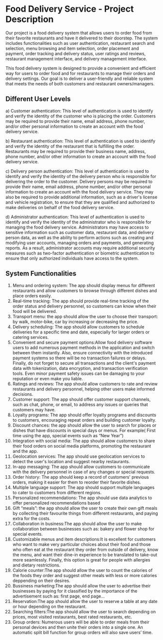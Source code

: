 # Food Delivery Service - Project Description

Our project is a food delivery system that allows users to order food from their favorite restaurants and have it delivered to their doorstep. The system includes functionalities such as user authentication, restaurant search and selection, menu browsing and item selection, order placement and payment, order tracking and delivery status, user ratings and reviews, restaurant management interface, and delivery management interface.

This food delivery system is designed to provide a convenient and efficient way for users to order food and for restaurants to manage their orders and delivery settings. Our goal is to deliver a user-friendly and reliable system that meets the needs of both customers and restaurant owners/managers.

## Different User Levels
a) Customer authentication: This level of authentication is used to identify and verify the identity of the customer who is placing the order. Customers may be required to provide their name, email address, phone number, and/or other personal information to create an account with the food delivery service.

b) Restaurant authentication: This level of authentication is used to identify and verify the identity of the restaurant that is fulfilling the order. Restaurants may be required to provide their business name, address, phone number, and/or other information to create an account with the food delivery service.

c) Delivery person authentication: This level of authentication is used to identify and verify the identity of the delivery person who is responsible for delivering the order to the customer. Delivery persons may be required to provide their name, email address, phone number, and/or other personal information to create an account with the food delivery service. They may also be required to provide additional information, such as a driver's license and vehicle registration, to ensure that they are qualified and authorized to make deliveries on behalf of the food delivery service.

d) Administrator authentication: This level of authentication is used to identify and verify the identity of the administrator who is responsible for managing the food delivery service. Administrators may have access to sensitive information such as customer data, restaurant data, and delivery person data, as well as the ability to perform actions such as creating and modifying user accounts, managing orders and payments, and generating reports. As a result, administrator accounts may require additional security measures such as two-factor authentication or biometric authentication to ensure that only authorized individuals have access to the system.

## System Functionalities 
1) Menu and ordering system: The app should display menus for different restaurants and allow customers to browse through different dishes and place orders easily.
2) Real-time tracking: The app should provide real-time tracking of the order status and delivery personnel, so customers can know when their food will be delivered.
3) Transport menu: the app should allow the user to choose their transport: by walk, motor-bike, car by increasing or decreasing the price.
4) Delivery scheduling: The app should allow customers to schedule deliveries for a specific time and date, especially for larger orders or catering services.
5) Convenient and secure payment options:Allow food delivery software users to add numerous payment methods in the application and switch between them instantly. Also, ensure connectivity with the introduced payment systems so there will be no transaction failures or delays. Finally, do not forget to secure all transactions and the client's payment data with tokenization, data encryption, and transaction verification tools. Even minor payment safety issues can be damaging to your reputation or even make you liable.
6) Ratings and reviews: The app should allow customers to rate and review restaurants and delivery personnel, helping other users make informed decisions.
7) Customer support: The app should offer customer support channels, such as chat, phone, or email, to address any issues or queries that customers may have.
8) Loyalty programs: The app should offer loyalty programs and discounts to customers, encouraging repeat orders and building customer loyalty. 
9) Discount chances: the app should allow the user to search for places or dishes that have discounts in special days or menus. For example( First time using the app, special events such as “New Year”)
10) Integration with social media: The app should allow customers to share their food orders on social media platforms, promoting the restaurant and the app.
11) Geolocation services: The app should use geolocation services to detect the user's location and suggest nearby restaurants.
12) In-app messaging: The app should allow customers to communicate with the delivery personnel in case of any changes or special requests.
13) Order history: The app should keep a record of customers' previous orders, making it easier for them to reorder their favorite dishes.
14) Multiple language support: The app should support multiple languages to cater to customers from different regions.
15) Personalized recommendations: The app should use data analytics to offer personalized recommendations based
16) Gift “meals”: the app should allow the user to create their own gift meals by collecting their favourite things from different restaurants, and paying extra for the costs.
17) Collaboration in business:The app should allow the user to make collaboration between businesses such as: bakery and flower shop for special events.
18) Customizable menus and item descriptions:It is excellent for customers who want to make very particular choices about their food and those who often eat at the restaurant they order from outside of delivery, know the menu, and want their dine-in experience to be translated to take-out more seamlessly. Finally, this option is great for people with allergies and dietary restrictions.
19) Calorie counter:The app should allow the user to count the calories of the foods they order and suggest other meals with less or more calories deppending on their desires.
20) Bussiness marketing:The app should allow the user to advertise their businesses by paying for it classified by the importance of the advertisement such as: first page, end page…
21) Reservation:The app should allow the user to reserve a table at any date or hour depending on the restaurant.
22) Searching filters:The app should allow the user to search depending on prices, most visited restaurants, best rated restaurants, etc.
23) Group orders: Numerous users will be able to order meals from their personal devices and then unite their orders into a single one. An automatic split bill function for group orders will also save users’ time.


